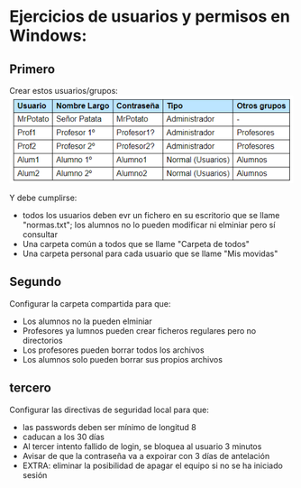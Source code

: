 # Ejercicios de usuarios y permisos en Windows:

## Primero
Crear estos usuarios/grupos:
![usuarios/grupos](./images/ej1.jpg "usuarios/grupos")

Y debe cumplirse:
- todos los usuarios deben evr un fichero en su escritorio que se llame
    "normas.txt"; los alumnos no lo pueden modificar ni elminiar pero sí consultar
- Una carpeta común a todos que se llame "Carpeta de todos"
- Una carpeta personal para cada usuario que se llame "Mis movidas"

## Segundo
Configurar la carpeta compartida para que:
- Los alumnos no la pueden elminiar
- Profesores ya lumnos pueden crear ficheros regulares pero no directorios
- Los profesores pueden borrar todos los archivos
- Los alumnos solo pueden borrar sus propios archivos

## tercero
Configurar las directivas de seguridad local para que:
- las passwords deben ser mínimo de longitud 8
- caducan a los 30 días
- Al tercer intento fallido de login, se bloquea al usuario 3 minutos
- Avisar de que la contraseña va a expoirar con 3 días de antelación
- EXTRA: eliminar la posibilidad de apagar el equipo si no se ha iniciado sesión